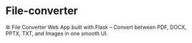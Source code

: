 # File-converter
⚙️ File Converter Web App built with Flask – Convert between PDF, DOCX, PPTX, TXT, and Images in one smooth UI.
